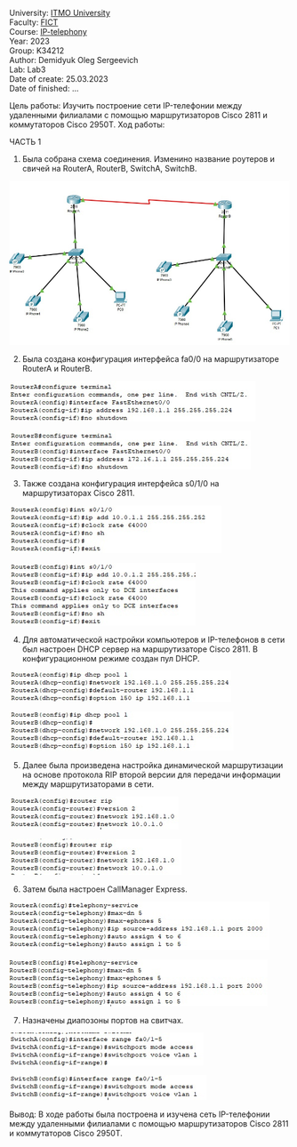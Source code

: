 University: [ITMO University](https://itmo.ru/ru/)  
Faculty: [FICT](https://fict.itmo.ru)  
Course: [IP-telephony](https://github.com/itmo-ict-faculty/ip-telephony)  
Year: 2023  
Group: K34212    
Author: Demidyuk Oleg Sergeevich   
Lab: Lab3   
Date of create: 25.03.2023   
Date of finished: ...   

Цель работы: Изучить построение сети IP-телефонии между удаленными филиалами с помощью маршрутизаторов Cisco 2811 и коммутаторов Cisco 2950Т.
Ход работы:

ЧАСТЬ 1 

1. Была собрана схема соединения. Изменино название роутеров и свичей на RouterA, RouterB, SwitchA, SwitchB.

![Image text](https://github.com/SilnoEnamored/2022_2023-ip-telephony-k34212-demidyuk_o_s/raw/main/lab3/screenshots/1.jpg)

2. Была создана конфигурация интерфейса fa0/0 на маршрутизаторе RouterA и RouterB.

![Image text](https://github.com/SilnoEnamored/2022_2023-ip-telephony-k34212-demidyuk_o_s/raw/main/lab3/screenshots/2.jpg)

![Image text](https://github.com/SilnoEnamored/2022_2023-ip-telephony-k34212-demidyuk_o_s/raw/main/lab3/screenshots/3.jpg)

3. Также создана конфигурация интерфейса s0/1/0 на маршрутизаторах Cisco 2811.

![Image text](https://github.com/SilnoEnamored/2022_2023-ip-telephony-k34212-demidyuk_o_s/raw/main/lab3/screenshots/4.jpg)

![Image text](https://github.com/SilnoEnamored/2022_2023-ip-telephony-k34212-demidyuk_o_s/raw/main/lab3/screenshots/5.jpg)

4. Для автоматической настройки компьютеров и IP-телефонов в сети был настроен DHCP сервер на маршрутизаторе Cisco 2811. В
конфигурационном режиме создан пул DHCP.

![Image text](https://github.com/SilnoEnamored/2022_2023-ip-telephony-k34212-demidyuk_o_s/raw/main/lab3/screenshots/6.jpg)

![Image text](https://github.com/SilnoEnamored/2022_2023-ip-telephony-k34212-demidyuk_o_s/raw/main/lab3/screenshots/7.jpg)

5. Далее была произведена настройка динамической маршрутизации на основе протокола RIP второй версии для передачи информации между маршрутизаторами в сети.

![Image text](https://github.com/SilnoEnamored/2022_2023-ip-telephony-k34212-demidyuk_o_s/raw/main/lab3/screenshots/8.jpg)

![Image text](https://github.com/SilnoEnamored/2022_2023-ip-telephony-k34212-demidyuk_o_s/raw/main/lab3/screenshots/9.jpg)

6. Затем была настроен CallManager Express.

![Image text](https://github.com/SilnoEnamored/2022_2023-ip-telephony-k34212-demidyuk_o_s/raw/main/lab3/screenshots/10.jpg)

![Image text](https://github.com/SilnoEnamored/2022_2023-ip-telephony-k34212-demidyuk_o_s/raw/main/lab3/screenshots/11.jpg)

7. Назначены диапозоны портов на свитчах. 

![Image text](https://github.com/SilnoEnamored/2022_2023-ip-telephony-k34212-demidyuk_o_s/raw/main/lab3/screenshots/12.jpg)

![Image text](https://github.com/SilnoEnamored/2022_2023-ip-telephony-k34212-demidyuk_o_s/raw/main/lab3/screenshots/13.jpg)

Вывод: В ходе работы была построена и изучена сеть IP-телефонии между удаленными филиалами с помощью маршрутизаторов Cisco 2811 и коммутаторов Cisco 2950Т.
